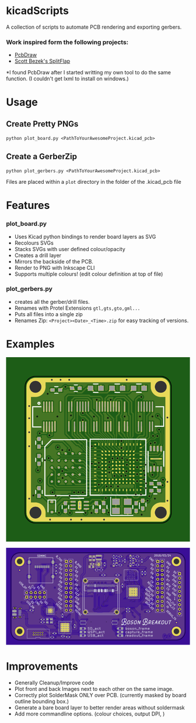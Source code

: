 # kicadScripts
A collection of scripts to automate PCB rendering and exporting gerbers.

### Work inspired form the following projects:
* [PcbDraw](https://github.com/yaqwsx/PcbDraw)
* [Scott Bezek's SplitFlap](https://github.com/scottbez1/splitflap)

*I found PcbDraw after I started writting my own tool to do the same function. (I couldn't get lxml to install on windows.)

# Usage #
## Create Pretty PNGs

`python plot_board.py <PathToYourAwesomeProject.kicad_pcb>`

## Create a GerberZip

`python plot_gerbers.py <PathToYourAwesomeProject.kicad_pcb>`

Files are placed within a `plot` directory in the folder of the .kicad_pcb file

# Features #

### plot_board.py

* Uses Kicad python bindings to render board layers as SVG
* Recolours SVGs
* Stacks SVGs with user defined colour/opacity
* Creates a drill layer
* Mirrors the backside of the PCB.
* Render to PNG with Inkscape CLI
* Supports multiple colours! (edit colour definition at top of file)

### plot_gerbers.py

* creates all the gerber/drill files.
* Renames with Protel Extensions `gtl,gts,gto,gml...`
* Puts all files into a single zip
* Renames Zip: `<Project><Date>_<Time>.zip` for easy tracking of versions.


# Examples #

![alt-text](example/bosonFrameGrabber-Front.png "bosonFrameGrabber Front")

![alt-text](example/crushedICE-Front.png "BosonBreakout Front")

# Improvements

- Generally Cleanup/Improve code
- Plot front and back Images next to each other on the same image.
- Correctly plot SolderMask ONLY over PCB. (currently masked by board outline bounding box.)
- Generate a bare board layer to better render areas without soldermask
- Add more commandline options. (colour choices, output DPI, )
